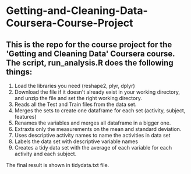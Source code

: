 # Getting-and-Cleaning-Data-Coursera-Course-Project
## This is the repo for the course project for the 'Getting and Cleaning Data' Coursera course. The script, run_analysis.R does the following things:
1. Load the libraries you need (reshape2, plyr, dplyr)
2. Download the file if it doesn't already exist in your working directory, and unzip the file and set the right working directory.
3. Reads all the Test and Train files from the data set.
4. Merges the sets to create one dataframe for each set (activity, subject, features)
5. Renames the variables and merges all dataframe in a bigger one.
6. Extraxts only the measurements on the mean and standard deviation.
7. Uses descriptive activity names to name the activities in data set
8. Labels the data set with descriptive variable names
9. Creates a tidy data set with the average of each variable for each activity and each subject.

The final result is shown in tidydata.txt file.
